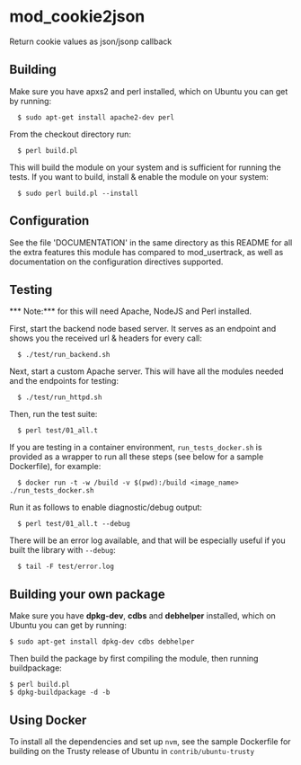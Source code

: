 mod_cookie2json
===============

Return cookie values as json/jsonp callback

Building
--------

Make sure you have apxs2 and perl installed, which on Ubuntu
you can get by running:

```
  $ sudo apt-get install apache2-dev perl
```

From the checkout directory run:
```
  $ perl build.pl
```

This will build the module on your system and is sufficient for running the tests. If you want to build, install & enable the module on your system:

```
  $ sudo perl build.pl --install
```

Configuration
-------------

See the file 'DOCUMENTATION' in the same directory as this
README for all the extra features this module has compared to
mod_usertrack, as well as documentation on the configuration
directives supported.


Testing
-------

*** Note:*** for this will need Apache, NodeJS and Perl installed.

First, start the backend node based server. It serves
as an endpoint and shows you the received url & headers
for every call:

```
  $ ./test/run_backend.sh
```

Next, start a custom Apache server. This will have all
the modules needed and the endpoints for testing:

```
  $ ./test/run_httpd.sh
```

Then, run the test suite:

```
  $ perl test/01_all.t
```

If you are testing in a container environment, `run_tests_docker.sh` is provided as a wrapper to run all these steps (see below for a sample Dockerfile), for example:

```
  $ docker run -t -w /build -v $(pwd):/build <image_name> ./run_tests_docker.sh
```

Run it as follows to enable diagnostic/debug output:

```
  $ perl test/01_all.t --debug
```

There will be an error log available, and that will be
especially useful if you built the library with `--debug`:

```
  $ tail -F test/error.log
```

Building your own package
-------------------------

Make sure you have **dpkg-dev**, **cdbs** and **debhelper** installed, which on Ubuntu you can get by running:

```
$ sudo apt-get install dpkg-dev cdbs debhelper
```

Then build the package by first compiling the module, then running buildpackage:

```
$ perl build.pl
$ dpkg-buildpackage -d -b
```

Using Docker
------------
To install all the dependencies and set up `nvm`, see the sample Dockerfile for building on the Trusty release of Ubuntu in `contrib/ubuntu-trusty`
